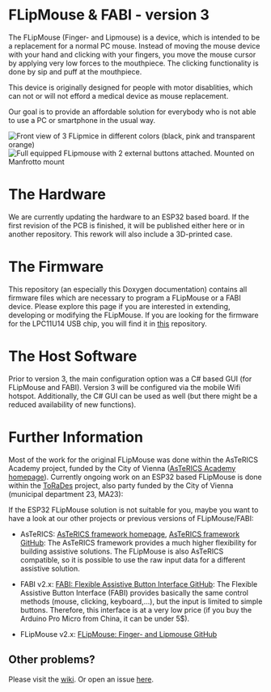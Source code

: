 # FLipMouse & FABI - version 3

The FLipMouse (Finger- and Lipmouse) is a device, which is intended to be a replacement for a normal PC mouse.
Instead of moving the mouse device with your hand and clicking with your fingers, you move the mouse cursor by applying very low forces to the mouthpiece.
The clicking functionality is done by sip and puff at the mouthpiece.

This device is originally designed for people with motor disablities, which can not or will not efford a medical device as mouse replacement.

Our goal is to provide an affordable solution for everybody who is not able to use a PC or smartphone in the usual way.


![Front view of 3 FLipmice in different colors (black, pink and transparent orange)](FLipmouse1.jpg)
![Full equipped FLipmouse with 2 external buttons attached. Mounted on Manfrotto mount](FLipmouse2.jpg)


# The Hardware

We are currently updating the hardware to an ESP32 based board. If the first revision of the PCB is finished, it will be published either here or in another repository. This rework will also include a 3D-printed case.

# The Firmware

This repository (an especially this Doxygen documentation) contains all firmware files which are necessary to program a FLipMouse or a FABI device. Please explore this page if you are interested in extending, developing or modifying
the FLipMouse. If you are looking for the firmware for the LPC11U14 USB chip, you will find it in [this](https://github.com/benjaminaigner/usb_bridge) repository.

# The Host Software

Prior to version 3, the main configuration option was a C# based GUI (for FLipMouse and FABI).
Version 3 will be configured via the mobile Wifi hotspot. Additionally, the C# GUI can be used as well (but there might be a reduced availability of new functions).

# Further Information

Most of the work for the original FLipMouse was done within the AsTeRICS Academy project, funded by the City of Vienna ([AsTeRICS Academy homepage](http://www.asterics-academy.net)).
Currently ongoing work on an ESP32 based FLipMouse is done within the [ToRaDes](https://embsys.technikum-wien.at/projects/torades/index.php) project, also party funded by the City of Vienna (municipal department 23, MA23):

If the ESP32 FLipMouse solution is not suitable for you, maybe you want to have a look at our other projects or previous versions of FLipMouse/FABI:

* AsTeRICS: [AsTeRICS framework homepage](http://www.asterics.eu), [AsTeRICS framework GitHub](https://github.com/asterics/AsTeRICS): The AsTeRICS framework provides a much higher flexibility for building assistive solutions. 
The FLipMouse is also AsTeRICS compatible, so it is possible to use the raw input data for a different assistive solution.

* FABI v2.x: [FABI: Flexible Assistive Button Interface GitHub](https://github.com/asterics/FABI): The Flexible Assistive Button Interface (FABI) provides basically the same control methods (mouse, clicking, keyboard,...), but the input
is limited to simple buttons. Therefore, this interface is at a very low price (if you buy the Arduino Pro Micro from China, it can be under 5$).

* FLipMouse v2.x: [FLipMouse: Finger- and Lipmouse GitHub](https://github.com/asterics/FLipMouse)


## Other problems?

Please visit the [wiki](https://github.com/asterics/FLipMouse/wiki). Or open an issue [here](https://github.com/asterics/FLipMouse/issues). 
